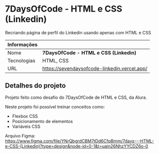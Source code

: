 # 7DaysOfCode - HTML e CSS (Linkedin)

Recriando página de perfil do Linkedin usando apenas com HTML e CSS

|  Informações |     |
| -------------  | --- |
| Nome        | **7DaysOfCode - HTML e CSS (Linkedin)**
| Tecnologias | HTML, CSS
| URL         | https://sevendaysofcode-linkedin.vercel.app/

## Detalhes do projeto

Projeto feito como desafio do 7DaysOfCode de HTML e CSS, da Alura.

Neste projeto foi possível treinar conceitos como:

- Flexbox CSS
- Posicionamento de elementos
- Variáveis CSS

Arquivo Figma: https://www.figma.com/file/YNrQbgrdCBM7tDd6CfpBmm/7days---HTML-e-CSS-(Linkedin)?type=design&node-id=0-1&t=uain26NhzYYCDZ6o-0
